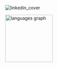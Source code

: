 ![linkedin_cover](https://github.com/user-attachments/assets/42f237ec-e8c7-451b-87b1-d4a0f847df15)

<div align="left">
  <img src="https://github-readme-stats.vercel.app/api/top-langs?username=ArtanBajqinca&locale=en&hide_title=false&layout=compact&card_width=320&langs_count=5&theme=dracula&hide_border=false" height="150" alt="languages graph"  />
</div>



